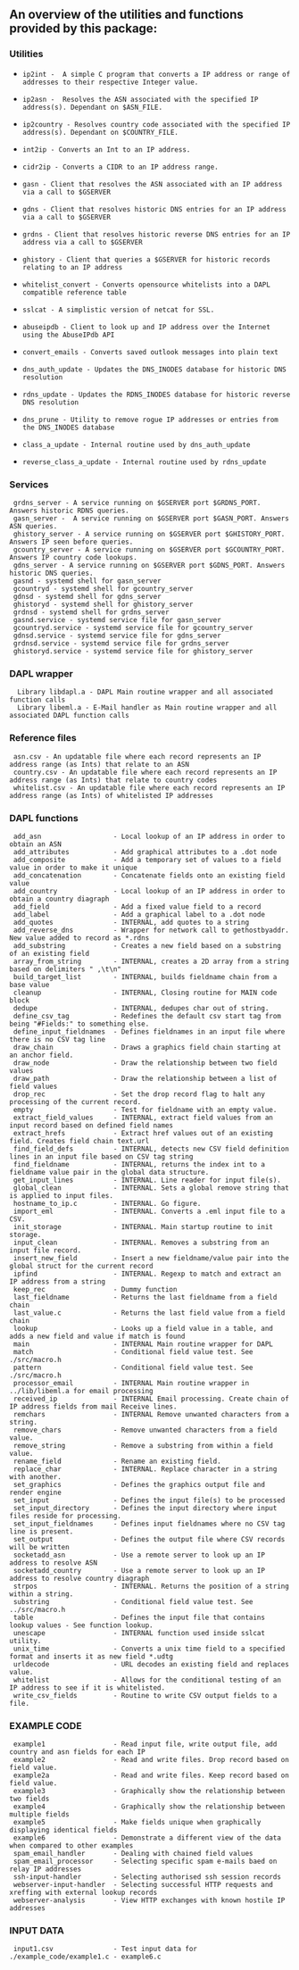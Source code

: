 

## An overview of the utilities and functions provided by this package:

### Utilities

-     ip2int -  A simple C program that converts a IP address or range of addresses to their respective Integer value.
-     ip2asn -  Resolves the ASN associated with the specified IP address(s). Dependant on $ASN_FILE.
-     ip2country - Resolves country code associated with the specified IP address(s). Dependant on $COUNTRY_FILE.
-     int2ip - Converts an Int to an IP address.
-     cidr2ip - Converts a CIDR to an IP address range. 
-     gasn - Client that resolves the ASN associated with an IP address via a call to $GSERVER
-     gdns - Client that resolves historic DNS entries for an IP address via a call to $GSERVER
-     grdns - Client that resolves historic reverse DNS entries for an IP address via a call to $GSERVER
-     ghistory - Client that queries a $GSERVER for historic records relating to an IP address
-     whitelist_convert - Converts opensource whitelists into a DAPL compatible reference table
-     sslcat - A simplistic version of netcat for SSL.
-     abuseipdb - Client to look up and IP address over the Internet using the AbuseIPdb API
-     convert_emails - Converts saved outlook messages into plain text
-     dns_auth_update - Updates the DNS_INODES database for historic DNS resolution
-     rdns_update - Updates the RDNS_INODES database for historic reverse DNS resolution
-     dns_prune - Utility to remove rogue IP addresses or entries from the DNS_INODES database
-     class_a_update - Internal routine used by dns_auth_update
-     reverse_class_a_update - Internal routine used by rdns_update
     
### Services

     grdns_server - A service running on $GSERVER port $GRDNS_PORT. Answers historic RDNS queries.
     gasn_server -  A service running on $GSERVER port $GASN_PORT. Answers ASN queries.
     ghistory_server - A service running on $GSERVER port $GHISTORY_PORT. Answers IP seen before queries.
     gcountry_server - A service running on $GSERVER port $GCOUNTRY_PORT. Answers IP country code lookups.
     gdns_server - A service running on $GSERVER port $GDNS_PORT. Answers historic DNS queries.
     gasnd - systemd shell for gasn_server
     gcountryd - systemd shell for gcountry_server
     gdnsd - systemd shell for gdns_server
     ghistoryd - systemd shell for ghistory_server
     grdnsd - systemd shell for grdns_server
     gasnd.service - systemd service file for gasn_server
     gcountryd.service - systemd service file for gcountry_server
     gdnsd.service - systemd service file for gdns_server
     grdnsd.service - systemd service file for grdns_server
     ghistoryd.service - systemd service file for ghistory_server

### DAPL wrapper

      Library libdapl.a - DAPL Main routine wrapper and all associated function calls
      Library libeml.a - E-Mail handler as Main routine wrapper and all associated DAPL function calls

### Reference files

     asn.csv - An updatable file where each record represents an IP address range (as Ints) that relate to an ASN
     country.csv - An updatable file where each record represents an IP address range (as Ints) that relate to country codes
     whitelist.csv - An updatable file where each record represents an IP address range (as Ints) of whitelisted IP addresses

### DAPL functions

     add_asn                  - Local lookup of an IP address in order to obtain an ASN
     add_attributes           - Add graphical attributes to a .dot node
     add_composite            - Add a temporary set of values to a field value in order to make it unique
     add_concatenation        - Concatenate fields onto an existing field value
     add_country              - Local lookup of an IP address in order to obtain a country diagraph
     add_field                - Add a fixed value field to a record
     add_label                - Add a graphical label to a .dot node
     add_quotes               - INTERNAL, add quotes to a string
     add_reverse_dns          - Wrapper for network call to gethostbyaddr. New value added to record as *.rdns
     add_substring            - Creates a new field based on a substring of an existing field
     array_from_string        - INTERNAL, creates a 2D array from a string based on delimiters " ,\t\n"
     build_target_list        - INTERNAL, builds fieldname chain from a base value
     cleanup                  - INTERNAL, Closing routine for MAIN code block
     dedupe                   - INTERNAL, dedupes char out of string.
     define_csv_tag           - Redefines the default csv start tag from being "#Fields:" to something else.
     define_input_fieldnames  - Defines fieldnames in an input file where there is no CSV tag line
     draw_chain               - Draws a graphics field chain starting at an anchor field.
     draw_node                - Draw the relationship between two field values
     draw_path                - Draw the relationship between a list of field values
     drop_rec                 - Set the drop record flag to halt any processing of the current record.
     empty                    - Test for fieldname with an empty value.
     extract_field_values     - INTERNAL, extract field values from an input record based on defined field names
     extract_hrefs            - Extract href values out of an existing field. Creates field chain text.url
     find_field_defs          - INTERNAL, detects new CSV field definition lines in an input file based on CSV tag string
     find_fieldname           - INTERNAL, returns the index int to a fieldname value pair in the global data structure.
     get_input_lines          - INTERNAL. Line reader for input file(s).
     global_clean             - INTERNAL. Sets a global remove string that is applied to input files.
     hostname_to_ip.c         - INTERNAL. Go figure.
     import_eml               - INTERNAL. Converts a .eml input file to a CSV.
     init_storage             - INTERNAL. Main startup routine to init storage.
     input_clean              - INTERNAL. Removes a substring from an input file record. 
     insert_new_field         - Insert a new fieldname/value pair into the global struct for the current record
     ipfind                   - INTERNAL. Regexp to match and extract an IP address from a string
     keep_rec                 - Dummy function 
     last_fieldname           - Returns the last fieldname from a field chain
     last_value.c             - Returns the last field value from a field chain
     lookup                   - Looks up a field value in a table, and adds a new field and value if match is found
     main                     - INTERNAL Main routine wrapper for DAPL
     match                    - Conditional field value test. See ./src/macro.h
     pattern                  - Conditional field value test. See ./src/macro.h
     processor_email          - INTERNAL Main routine wrapper in ../lib/libeml.a for email processing
     received_ip              - INTERNAL Email processing. Create chain of IP address fields from mail Receive lines.
     remchars                 - INTERNAL Remove unwanted characters from a string.
     remove_chars             - Remove unwanted characters from a field value.
     remove_string            - Remove a substring from within a field value.
     rename_field             - Rename an existing field.
     replace_char             - INTERNAL. Replace character in a string with another.
     set_graphics             - Defines the graphics output file and render engine
     set_input                - Defines the input file(s) to be processed
     set_input_directory      - Defines the input directory where input files reside for processing.
     set_input_fieldnames     - Defines input fieldnames where no CSV tag line is present.
     set_output               - Defines the output file where CSV records will be written
     socketadd_asn            - Use a remote server to look up an IP address to resolve ASN 
     socketadd_country        - Use a remote server to look up an IP address to resolve country diagraph 
     strpos                   - INTERNAL. Returns the position of a string within a string.
     substring                - Conditional field value test. See ../src/macro.h
     table                    - Defines the input file that contains lookup values - See function lookup.
     unescape                 - INTERNAL function used inside sslcat utility.
     unix_time                - Converts a unix time field to a specified format and inserts it as new field *.udtg
     urldecode                - URL decodes an existing field and replaces value.
     whitelist                - Allows for the conditional testing of an IP address to see if it is whitelisted.
     write_csv_fields         - Routine to write CSV output fields to a file. 
     
### EXAMPLE CODE

     example1                 - Read input file, write output file, add country and asn fields for each IP
     example2                 - Read and write files. Drop record based on field value.
     example2a                - Read and write files. Keep record based on field value.
     example3                 - Graphically show the relationship between two fields
     example4                 - Graphically show the relationship between multiple fields
     example5                 - Make fields unique when graphically displaying identical fields
     example6                 - Demonstrate a different view of the data when compared to other examples
     spam_email_handler       - Dealing with chained field values
     spam_email_processor     - Selecting specific spam e-mails baed on relay IP addresses
     ssh-input-handler        - Selecting authorised ssh session records
     webserver-input-handler  - Selecting successful HTTP requests and xreffing with external lookup records
     webserver-analysis       - View HTTP exchanges with known hostile IP addresses 
     
### INPUT DATA

     input1.csv               - Test input data for ./example_code/example1.c - example6.c
